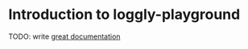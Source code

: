 # Introduction to loggly-playground

TODO: write [great documentation](http://jacobian.org/writing/what-to-write/)
